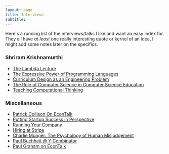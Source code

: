 ```yaml
---
layout: page
title: Interviews
subtitle:
---
```


Here's a running list of the interviews/talks I like and want
an easy index for. They all have _at least_ one really interesting
quote or kernel of an idea, I might add some notes later on the specifics. 

### Shriram Krishnamurthi
 - [The Lambda Lecture](https://youtu.be/FWkiO-F6X5E)
 - [The Expressive Power of Programming Languages](https://youtu.be/43XaZEn2aLc)
 - [Curriculum Design as an Engineering Problem](https://youtu.be/43XaZEn2aLc)
 - [The Role of Computer Science in Computer Science Education](https://www.youtube.com/watch?v=fAUl7w_2YYY)
 - [Teaching Computational Thinking](https://www.youtube.com/watch?v=rM_E2IwlprY)

### Miscellaneous
 - [Patrick Collison On EconTalk](http://www.econtalk.org/patrick-collison-on-innovation-and-scientific-progress/)
 - [Putting Startup Success in Perspective](https://youtu.be/9DUQ7_7Pj_c)
 - [Running Your Company](https://youtu.be/NprBQi0cSHU)
 - [Hiring at Stripe](https://youtu.be/qrDZhAxpKrQ)
 - [Charlie Munger:  The Psychology of Human Misjudgement](https://youtu.be/pqzcCfUglws)
 - [Paul Buchheit @ Y Combinator](https://youtu.be/Ir3hGtg0Wog)
 - [Paul Graham on EconTalk](https://www.econtalk.org/graham-on-start-ups-innovation-and-creativity/)

